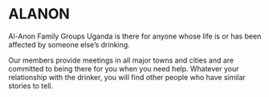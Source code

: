 # ALANON
Al-Anon Family Groups Uganda is there for anyone whose life is or has been affected by someone else’s drinking.

Our members provide meetings in all major towns and cities and are committed to being there for you when you need help. Whatever your relationship with the drinker, you will find other people who have similar stories to tell. 

